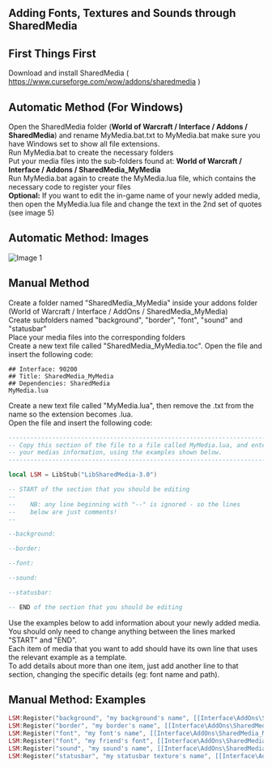 ## Adding Fonts, Textures and Sounds through SharedMedia

## First Things First

Download and install SharedMedia ( https://www.curseforge.com/wow/addons/sharedmedia )  

## Automatic Method (For Windows)

Open the SharedMedia folder (**World of Warcraft / Interface / Addons / SharedMedia**) and rename MyMedia.bat.txt to MyMedia.bat make sure you have Windows set to show all file extensions.  
Run MyMedia.bat to create the necessary folders  
Put your media files into the sub-folders found at: **World of Warcraft / Interface / Addons / SharedMedia_MyMedia**  
Run MyMedia.bat again to create the MyMedia.lua file, which contains the necessary code to register your files  
**Optional:** If you want to edit the in-game name of your newly added media, then open the MyMedia.lua file and change the text in the 2nd set of quotes (see image 5)  

## Automatic Method: Images

![Image 1](https://i.imgur.com/nfHBxUJ.png "Image 1")

## Manual Method

Create a folder named "SharedMedia_MyMedia" inside your addons folder (World of Warcraft / Interface / AddOns / SharedMedia_MyMedia)  
Create subfolders named "background", "border", "font", "sound" and "statusbar"  
Place your media files into the corresponding folders  
Create a new text file called "SharedMedia_MyMedia.toc".
Open the file and insert the following code:

```
## Interface: 90200
## Title: SharedMedia_MyMedia
## Dependencies: SharedMedia
MyMedia.lua
```

Create a new text file called "MyMedia.lua", then remove the .txt from the name so the extension becomes .lua.  
Open the file and insert the following code:  

```Lua
----------------------------------------------------------------------------
-- Copy this section of the file to a file called MyMedia.lua, and enter
-- your medias information, using the examples shown below.
----------------------------------------------------------------------------

local LSM = LibStub("LibSharedMedia-3.0")

-- START of the section that you should be editing
--
--    NB: any line beginning with "--" is ignored - so the lines
--    below are just comments!
--

--background:

--border:

--font:

--sound:

--statusbar:

-- END of the section that you should be editing
```

Use the examples below to add information about your newly added media.  
You should only need to change anything between the lines marked "START" and "END".  
Each item of media that you want to add should have its own line that uses the relevant example as a template.  
To add details about more than one item, just add another line to that section, changing the specific details (eg: font name and path).  

## Manual Method: Examples

```Lua
LSM:Register("background", "my background's name", [[Interface\AddOns\SharedMedia_MyMedia\background\mybackground.tga]])
LSM:Register("border", "my border's name", [[Interface\AddOns\SharedMedia_MyMedia files\myborder.tga]])
LSM:Register("font", "my font's name", [[Interface\AddOns\SharedMedia_MyMedia\font\myfont.ttf]])
LSM:Register("font", "my friend's font", [[Interface\AddOns\SharedMedia_MyMedia\font\friendsfont.ttf]])
LSM:Register("sound", "my sound's name", [[Interface\AddOns\SharedMedia_MyMedia\sound\mysound.mp3]])
LSM:Register("statusbar", "my statusbar texture's name", [[Interface\Addons\SharedMedia_MyMedia\statusbar\mytexture.tga]])
```